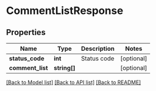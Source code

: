 # CommentListResponse

## Properties
Name | Type | Description | Notes
------------ | ------------- | ------------- | -------------
**status_code** | **int** | Status code | [optional] 
**comment_list** | **string[]** |  | [optional] 

[[Back to Model list]](../README.md#documentation-for-models) [[Back to API list]](../README.md#documentation-for-api-endpoints) [[Back to README]](../README.md)


